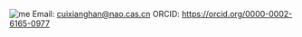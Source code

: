 ![me](https://user-images.githubusercontent.com/98388425/151003989-8466b931-1971-4877-b22b-0b4401d7c43f.png)
Email: cuixianghan@nao.cas.cn
ORCID: https://orcid.org/0000-0002-6165-0977
